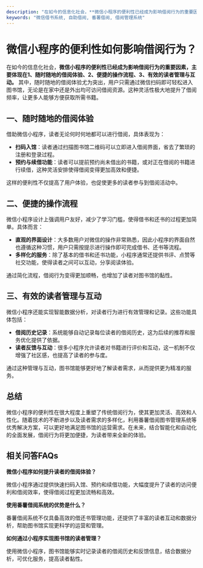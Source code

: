 ```yaml
---
description: "在如今的信息化社会，**微信小程序的便利性已经成为影响借阅行为的重要因素，主要体现在1、随时随地的借阅体验、2、便捷的操作流程、3、有效的读者管理与互动。** 其中，随时随地的借阅体验尤为突出，用户只需通过微信扫码即可轻松进入图书馆，无论是在家中还是外出均可访问借阅资源。这种灵活性极大地提升了借阅频率，让更多人能够方便获取所需书籍。"
keywords: "微信借书系统, 自助借阅, 番薯借阅, 借阅管理系统"
---
```

# 微信小程序的便利性如何影响借阅行为？

在如今的信息化社会，**微信小程序的便利性已经成为影响借阅行为的重要因素，主要体现在1、随时随地的借阅体验、2、便捷的操作流程、3、有效的读者管理与互动。** 其中，随时随地的借阅体验尤为突出，用户只需通过微信扫码即可轻松进入图书馆，无论是在家中还是外出均可访问借阅资源。这种灵活性极大地提升了借阅频率，让更多人能够方便获取所需书籍。

## 一、随时随地的借阅体验

借助微信小程序，读者无论何时何地都可以进行借阅，具体表现为：

- **扫码入馆**：读者通过扫描图书馆二维码可以立即进入借阅界面，省去了繁琐的注册和登录过程。
- **预约与续借功能**：读者可以提前预约尚未借出的书籍，或对正在借阅的书籍进行续借，这种灵活安排使得借阅变得更加高效和便捷。

这样的便利性不仅提高了用户体验，也促使更多的读者参与到借阅活动中。

## 二、便捷的操作流程

微信小程序设计上强调用户友好，减少了学习门槛，使得借书和还书的过程更加简单。具体而言：

- **直观的界面设计**：大多数用户对微信的操作非常熟悉，因此小程序的界面自然也遵循这种习惯，用户只需按提示进行操作即可完成借书、还书等流程。
- **多样化的服务**：除了基本的借书和还书功能，小程序通常还提供书评、点赞等社交功能，使得读者之间可以互动，分享阅读体验。

通过简化流程，借阅行为变得更加顺畅，也增加了读者对图书馆的黏性。

## 三、有效的读者管理与互动

微信小程序还能实现智能数据分析，对读者行为进行有效管理和记录。这些功能具体包括：

- **借阅历史记录**：系统能够自动记录每位读者的借阅历史，这为后续的推荐和服务优化提供了依据。
- **读者反馈与互动**：很多小程序允许读者对书籍进行评价和互动，这一机制不仅增强了社区感，也提高了读者的参与度。

通过这种管理与互动，图书馆能够更好地了解读者需求，从而提供更为精准的服务。

## 总结

微信小程序的便利性在很大程度上重塑了传统借阅行为，使其更加灵活、高效和人性化。随着技术的不断进步以及读者需求的多样化，利用番薯借阅图书管理系统等优秀解决方案，可以更好地满足图书馆的运营需求。在未来，结合智能化和自动化的全面发展，借阅行为将更加便捷，为读者带来全新的体验。

## 相关问答FAQs

**微信小程序如何提升读者的借阅体验？**

微信小程序通过提供快速扫码入馆、预约和续借功能，大幅度提升了读者的访问便利和借阅效率，使得借阅过程更加流畅和高效。

**使用番薯借阅系统的优势是什么？**

番薯借阅系统不仅具备高效的借还书管理功能，还提供了丰富的读者互动和数据分析，帮助图书馆实现更科学的运营和管理。

**如何通过小程序实现图书馆的读者管理？**

使用微信小程序，图书馆能够实时记录读者的借阅历史和反馈信息，结合数据分析，可优化服务，提高读者黏性。

